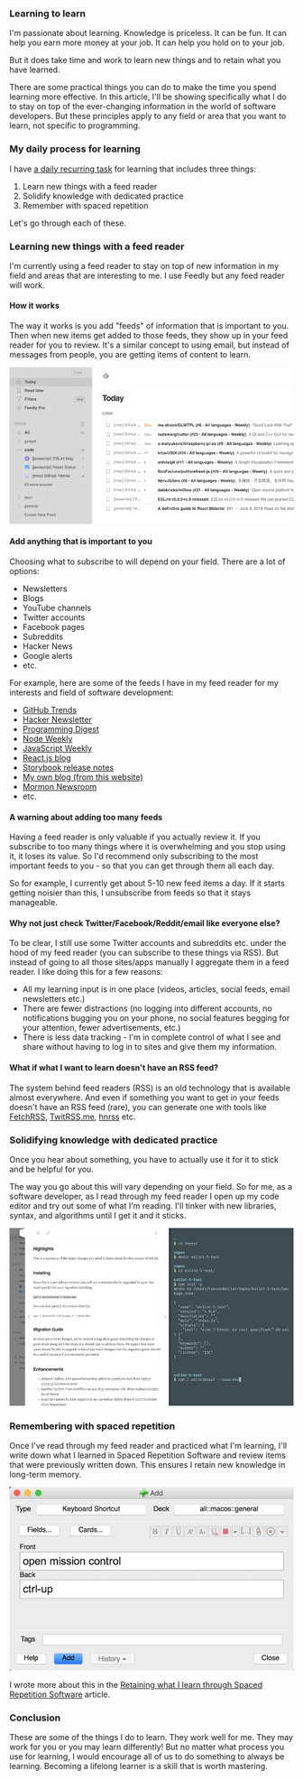 ### Learning to learn

I'm passionate about learning. Knowledge is priceless. It can be fun. It can help you earn more money at your job. It can help you hold on to your job.

But it does take time and work to learn new things and to retain what you have learned.

There are some practical things you can do to make the time you spend learning more effective. In this article, I'll be showing specifically what I do to stay on top of the ever-changing information in the world of software developers. But these principles apply to any field or area that you want to learn, not specific to programming.

### My daily process for learning

I have [a daily recurring task](/blog/task-list) for learning that includes three things:

1.  Learn new things with a feed reader
2.  Solidify knowledge with dedicated practice
3.  Remember with spaced repetition

Let's go through each of these.

### Learning new things with a feed reader

I'm currently using a feed reader to stay on top of new information in my field and areas that are interesting to me. I use Feedly but any feed reader will work.

#### How it works

The way it works is you add "feeds" of information that is important to you. Then when new items get added to those feeds, they show up in your feed reader for you to review. It's a similar concept to using email, but instead of messages from people, you are getting items of content to learn.

![A screenshot of my feed reader (Feedly)](/static/feed-reader.png)

#### Add anything that is important to you

Choosing what to subscribe to will depend on your field. There are a lot of options:

* Newsletters
* Blogs
* YouTube channels
* Twitter accounts
* Facebook pages
* Subreddits
* Hacker News
* Google alerts
* etc.

For example, here are some of the feeds I have in my feed reader for my interests and field of software development:

* [GitHub Trends](http://github-trends.ryotarai.info/rss/github_trends_all_weekly.rss)
* [Hacker Newsletter](https://us1.campaign-archive.com/feed?u=faa8eb4ef3a111cef92c4f3d4&id=e505c88a2e)
* [Programming Digest](https://programmingdigest.net)
* [Node Weekly](https://nodeweekly.com)
* [JavaScript Weekly](https://javascriptweekly.com)
* [React.js blog](https://reactjs.org)
* [Storybook release notes](https://github.com/storybooks/storybook/releases)
* [My own blog (from this website)](https://trevordmiller.com/blog/feed)
* [Mormon Newsroom](https://www.mormonnewsroom.org)
* etc.

#### A warning about adding too many feeds

Having a feed reader is only valuable if you actually review it. If you subscribe to too many things where it is overwhelming and you stop using it, it loses its value. So I'd recommend only subscribing to the most important feeds to you - so that you can get through them all each day.

So for example, I currently get about 5-10 new feed items a day. If it starts getting noisier than this, I unsubscribe from feeds so that it stays manageable.

#### Why not just check Twitter/Facebook/Reddit/email like everyone else?

To be clear, I still use some Twitter accounts and subreddits etc. under the hood of my feed reader (you can subscribe to these things via RSS). But instead of going to all those sites/apps manually I aggregate them in a feed reader. I like doing this for a few reasons:

* All my learning input is in one place (videos, articles, social feeds, email newsletters etc.)
* There are fewer distractions (no logging into different accounts, no notifications bugging you on your phone, no social features begging for your attention, fewer advertisements, etc.)
* There is less data tracking - I'm in complete control of what I see and share without having to log in to sites and give them my information.

#### What if what I want to learn doesn't have an RSS feed?

The system behind feed readers (RSS) is an old technology that is available almost everywhere. And even if something you want to get in your feeds doesn't have an RSS feed (rare), you can generate one with tools like [FetchRSS](https://fetchrss.com/), [TwitRSS.me](https://twitrss.me/), [hnrss](http://edavis.github.io/hnrss/) etc.

### Solidifying knowledge with dedicated practice

Once you hear about something, you have to actually use it for it to stick and be helpful for you.

The way you go about this will vary depending on your field. So for me, as a software developer, as I read through my feed reader I open up my code editor and try out some of what I'm reading. I'll tinker with new libraries, syntax, and algorithms until I get it and it sticks.

![Practicing some code from Feedly](/static/feed-reader-practice.png)

### Remembering with spaced repetition

Once I've read through my feed reader and practiced what I'm learning, I'll write down what I learned in Spaced Repetition Software and review items that were previously written down. This ensures I retain new knowledge in long-term memory.

![Writing down what I learn in Anki](/static/anki-card-creation.jpg)

I wrote more about this in the [Retaining what I learn through Spaced Repetition Software](/blog/spaced-repetition-software) article.

### Conclusion

These are some of the things I do to learn. They work well for me. They may work for you or you may learn differently! But no matter what process you use for learning, I would encourage all of us to do something to always be learning. Becoming a lifelong learner is a skill that is worth mastering.
